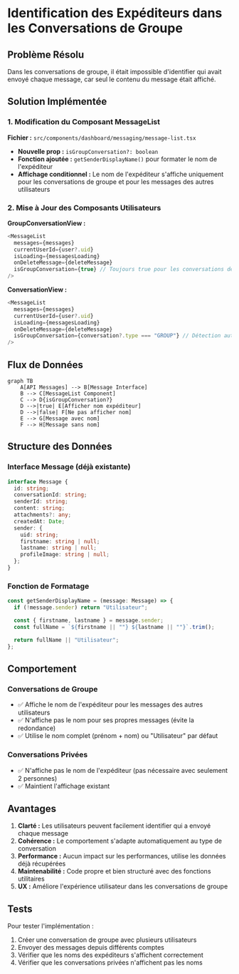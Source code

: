 # Identification des Expéditeurs dans les Conversations de Groupe

## Problème Résolu

Dans les conversations de groupe, il était impossible d'identifier qui avait envoyé chaque message, car seul le contenu du message était affiché.

## Solution Implémentée

### 1. Modification du Composant MessageList

**Fichier :** `src/components/dashboard/messaging/message-list.tsx`

- **Nouvelle prop :** `isGroupConversation?: boolean`
- **Fonction ajoutée :** `getSenderDisplayName()` pour formater le nom de l'expéditeur
- **Affichage conditionnel :** Le nom de l'expéditeur s'affiche uniquement pour les conversations de groupe et pour les messages des autres utilisateurs

### 2. Mise à Jour des Composants Utilisateurs

**GroupConversationView :**

```typescript
<MessageList
  messages={messages}
  currentUserId={user?.uid}
  isLoading={messagesLoading}
  onDeleteMessage={deleteMessage}
  isGroupConversation={true} // Toujours true pour les conversations de groupe
/>
```

**ConversationView :**

```typescript
<MessageList
  messages={messages}
  currentUserId={user?.uid}
  isLoading={messagesLoading}
  onDeleteMessage={deleteMessage}
  isGroupConversation={conversation?.type === "GROUP"} // Détection automatique
/>
```

## Flux de Données

```mermaid
graph TB
    A[API Messages] --> B[Message Interface]
    B --> C[MessageList Component]
    C --> D{isGroupConversation?}
    D -->|true| E[Afficher nom expéditeur]
    D -->|false| F[Ne pas afficher nom]
    E --> G[Message avec nom]
    F --> H[Message sans nom]
```

## Structure des Données

### Interface Message (déjà existante)

```typescript
interface Message {
  id: string;
  conversationId: string;
  senderId: string;
  content: string;
  attachments?: any;
  createdAt: Date;
  sender: {
    uid: string;
    firstname: string | null;
    lastname: string | null;
    profileImage: string | null;
  };
}
```

### Fonction de Formatage

```typescript
const getSenderDisplayName = (message: Message) => {
  if (!message.sender) return "Utilisateur";

  const { firstname, lastname } = message.sender;
  const fullName = `${firstname || ""} ${lastname || ""}`.trim();

  return fullName || "Utilisateur";
};
```

## Comportement

### Conversations de Groupe

- ✅ Affiche le nom de l'expéditeur pour les messages des autres utilisateurs
- ✅ N'affiche pas le nom pour ses propres messages (évite la redondance)
- ✅ Utilise le nom complet (prénom + nom) ou "Utilisateur" par défaut

### Conversations Privées

- ✅ N'affiche pas le nom de l'expéditeur (pas nécessaire avec seulement 2 personnes)
- ✅ Maintient l'affichage existant

## Avantages

1. **Clarté :** Les utilisateurs peuvent facilement identifier qui a envoyé chaque message
2. **Cohérence :** Le comportement s'adapte automatiquement au type de conversation
3. **Performance :** Aucun impact sur les performances, utilise les données déjà récupérées
4. **Maintenabilité :** Code propre et bien structuré avec des fonctions utilitaires
5. **UX :** Améliore l'expérience utilisateur dans les conversations de groupe

## Tests

Pour tester l'implémentation :

1. Créer une conversation de groupe avec plusieurs utilisateurs
2. Envoyer des messages depuis différents comptes
3. Vérifier que les noms des expéditeurs s'affichent correctement
4. Vérifier que les conversations privées n'affichent pas les noms

